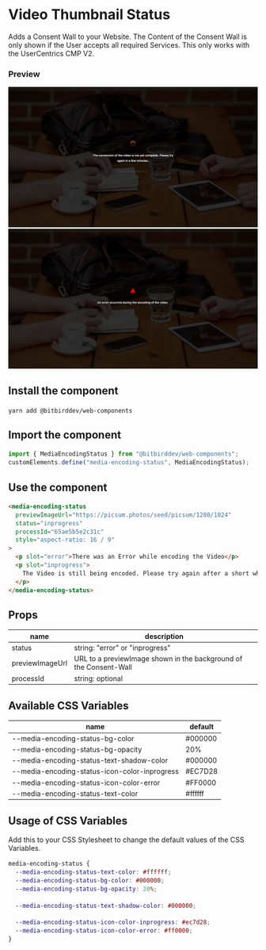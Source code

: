 # Video Thumbnail Status

Adds a Consent Wall to your Website. The Content of the Consent Wall is only shown if the User accepts all required Services. This only works with the UserCentrics CMP V2.

### Preview

![Preview](https://github.com/bitbirddev/web-components/blob/main/lib/components/media-encoding-status/inprogress.jpeg?raw=true)
![Preview](https://github.com/bitbirddev/web-components/blob/main/lib/components/media-encoding-status/error.jpeg?raw=true)

## Install the component

`yarn add @bitbirddev/web-components`

## Import the component

```js
import { MediaEncodingStatus } from "@bitbirddev/web-components";
customElements.define("media-encoding-status", MediaEncodingStatus);
```

## Use the component

```html
<media-encoding-status
  previewImageUrl="https://picsum.photos/seed/picsum/1280/1024"
  status="inprogress"
  processId="65ae5b5e2c31c"
  style="aspect-ratio: 16 / 9"
>
  <p slot="error">There was an Error while encoding the Video</p>
  <p slot="inprogress">
    The Video is still being encoded. Please try again after a short while.
  </p>
</media-encoding-status>
```

## Props

| name            | description                                                       |
| --------------- | ----------------------------------------------------------------- |
| status          | string: "error" or "inprogress"                                   |
| previewImageUrl | URL to a previewImage shown in the background of the Consent-Wall |
| processId       | string: optional                                                  |

## Available CSS Variables

| name                                          | default |
| --------------------------------------------- | ------- |
| --media-encoding-status-bg-color              | #000000 |
| --media-encoding-status-bg-opacity            | 20%     |
| --media-encoding-status-text-shadow-color     | #000000 |
| --media-encoding-status-icon-color-inprogress | #EC7D28 |
| --media-encoding-status-icon-color-error      | #FF0000 |
| --media-encoding-status-text-color            | #ffffff |

## Usage of CSS Variables

Add this to your CSS Stylesheet to change the default values of the CSS Variables.

```css
media-encoding-status {
  --media-encoding-status-text-color: #ffffff;
  --media-encoding-status-bg-color: #000000;
  --media-encoding-status-bg-opacity: 20%;

  --media-encoding-status-text-shadow-color: #000000;

  --media-encoding-status-icon-color-inprogress: #ec7d28;
  --media-encoding-status-icon-color-error: #ff0000;
}
```
